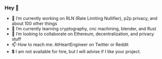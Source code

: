### Hey 👋
- 🔭 I’m currently working on RLN (Rate Limiting Nullifier), p2p privacy, and about 100 other things
- 🌱 I’m currently learning cryptography, cnc machining, blender, and Rust
- 👯 I’m looking to collaborate on Ethereum, decentralization, and privacy stuff
- 📫 How to reach me: AtHeartEngineer on Twitter or Reddit
- 💲 I am not available for hire, but I will advise if I like your project.
